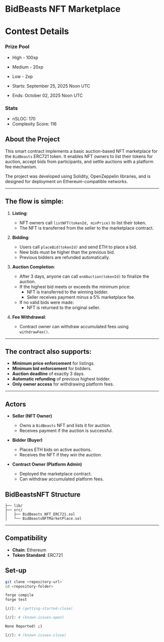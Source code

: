 # BidBeasts NFT Marketplace

# Contest Details

### Prize Pool

- High - 100xp
- Medium - 20xp
- Low - 2xp

- Starts: September 25, 2025 Noon UTC
- Ends: October 02, 2025 Noon UTC

### Stats

- nSLOC: 170
- Complexity Score: 116

[//]: # (contest-details-open)

## About the Project

This smart contract implements a basic auction-based NFT marketplace for the `BidBeasts` ERC721 token. It enables NFT owners to list their tokens for auction, accept bids from participants, and settle auctions with a platform fee mechanism.

The project was developed using Solidity, OpenZeppelin libraries, and is designed for deployment on Ethereum-compatible networks.

---

## The flow is simple:

1. **Listing**:  
   - NFT owners call `listNFT(tokenId, minPrice)` to list their token.
   - The NFT is transferred from the seller to the marketplace contract.

2. **Bidding**:  
   - Users call `placeBid(tokenId)` and send ETH to place a bid.
   - New bids must be higher than the previous bid.
   - Previous bidders are refunded automatically.

3. **Auction Completion**:  
   - After 3 days, anyone can call `endAuction(tokenId)` to finalize the auction.
   - If the highest bid meets or exceeds the minimum price:
     - NFT is transferred to the winning bidder.
     - Seller receives payment minus a 5% marketplace fee.
   - If no valid bids were made:
     - NFT is returned to the original seller.

4. **Fee Withdrawal**:  
   - Contract owner can withdraw accumulated fees using `withdrawFee()`.

---

## The contract also supports:

- **Minimum price enforcement** for listings.
- **Minimum bid enforcement** for bidders.
- **Auction deadline** of exactly 3 days.
- **Automatic refunding** of previous highest bidder.
- **Only owner access** for withdrawing platform fees.

---
## Actors

- **Seller (NFT Owner)**
    - Owns a `BidBeasts` NFT and lists it for auction.
    - Receives payment if the auction is successful.

- **Bidder (Buyer)**
    - Places ETH bids on active auctions.
    - Receives the NFT if they win the auction.

- **Contract Owner (Platform Admin)**
    - Deployed the marketplace contract.
    - Can withdraw accumulated platform fees.
 
[//]: # (contest-details-close)

[//]: # (scope-open)

## BidBeastsNFT Structure

```
├── lib/
├── src/
│   ├── BidBeasts_NFT_ERC721.sol
│   └── BidBeastsNFTMarketPlace.sol
```

---

## Compatibility

- **Chain**: Ethereum  
- **Token Standard**: ERC721  

[//]: # (scope-close)

[//]: # (getting-started-open)

## Set-up

```bash
git clone <repository-url>
cd <repository-folder>

forge compile
forge test

[//]: # (getting-started-close)

[//]: # (known-issues-open)

None Reported! ;)

[//]: # (known-issues-close)
